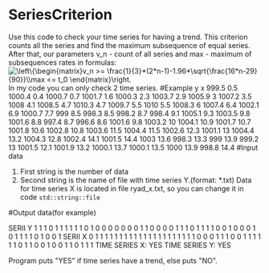 # SeriesCriterion
Use this code to check your time series for having a trend. This criterion counts all the series and find the maximum subsequence of equal series. After that, our parameters v_n - count of all series and max - maximum of subsequences rates in formulas:
<img src="https://latex.codecogs.com/svg.image?\left\{\begin{matrix}v_n&space;>=&space;\frac{1}{3}*(2*n-1)-1.96*\sqrt{\frac{16*n-29}{90}}\\max&space;<=&space;t_0&space;\end{matrix}\right." title="\left\{\begin{matrix}v_n >= \frac{1}{3}*(2*n-1)-1.96*\sqrt{\frac{16*n-29}{90}}\\max <= t_0 \end{matrix}\right." />
In my code you can only check 2 time series.
#Example
y       x
999.5   0.5
1000.4  0.4
1000.7  0.7
1001.7  1.6
1000.3  2.3
1003.7  2.9
1005.9  3
1007.2  3.5
1008    4.1
1008.5  4.7
1010.3  4.7
1009.7  5.5
1010    5.5
1008.3  6
1007.4  6.4
1002.1  6.9
1000.7  7.7
999     8.5
998.3   8.5
998.2   8.7
998.4   9.1
1005.1  9.3
1003.5  9.8
1001.6  8.8
997.4   8.7
996.6   8.6
1001.6  9.8
1003.2  10
1004.1  10.9
1001.7  10.7
1001.8  10.6
1002.8  10.8
1003.6  11.5
1004.4  11.5
1002.6  12.3
1001.1  13
1004.4  13.2
1004.3  12.8
1002.4  14.1
1001.5  14.4
1003    13.6
998.3   13.3
999     13.9
999.2   13
1001.5  12.1
1001.9  13.2
1000.1  13.7
1000.1  13.5
1000    13.9
998.8   14.4
#Input data
1. First string is the number of data
2. Second string is the name of file with time series Y.(format: *.txt)
Data for time series X is located in file ryad_x.txt, so you can change it in code `std::string::file`

#Output data(for example)

SERII Y
1 1 1 0 1 1 1 1 1 1 0 1 0 0 0 0 0 0 0 1 1 0 0 0 0 1 1 1 0 1 1 1 1 0 0 1 0 0 0 1 0 1 1 1 1 0 1 0 0 1
SERII X
0 1 1 1 1 1 1 1 1 1 1 1 1 1 1 1 1 1 1 1 1 1 0 0 0 1 1 1 0 0 1 1 1 1 1 1 0 1 1 0 0 1 0 0 1 1 0 1 1 1
TIME SERIES X: YES
TIME SERIES Y: YES

Program puts "YES" if time series have a trend, else puts "NO".

